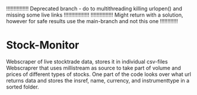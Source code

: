 !!!!!!!!!!!!!!! Deprecated branch - do to multithreading killing urlopen() and missing some live links !!!!!!!!!!!!!!!!!
!!!!!!!!!!!!!!! Might return with a solution, however for safe results use the main-branch and not this one !!!!!!!!!!!!
# Stock-Monitor
Webscraper of live stocktrade data, stores it in individual csv-files
Webscraprer that uses millistream as source to take part of volume and prices of different types of stocks. One part of the code looks over what url returns data and stores the insref, name, currency, and instrumenttype in a sorted folder.
